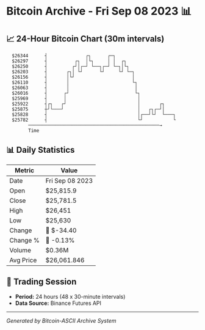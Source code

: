 # Bitcoin Archive - Fri Sep 08 2023 📊

## 📈 24-Hour Bitcoin Chart (30m intervals)

```
  $26344      ┤              ┌┐      ┌─┐                       
  $26297      ┤          ┌┐  │└┐     │ │  ┌┐                   
  $26250      ┤         ┌┘│┌─┘ └──┐┌─┘ └─┐│└┐                  
  $26203      ┤       ┌┐│ └┘      └┘     └┘ └─┐                
  $26156      ┤       │└┘                     │                
  $26110      ┤       │                       └┐               
  $26063      ┤       │                        │               
  $26016      ┤      ┌┘                        └┐              
  $25969      ┤      │                          │              
  $25922      ┤┌┐   ┌┘                          │       ┌┐     
  $25875      ┼┘└───┘                           │   ┌┐┌─┘│     
  $25828      ┤                                 │┌──┘└┘  └───┐ 
  $25782      ┤                                 └┘           └ 
        ────────────────────────────────────────────────→
        Time
```

## 📊 Daily Statistics

| Metric | Value |
|--------|-------|
| Date | Fri Sep 08 2023 |
| Open | $25,815.9 |
| Close | $25,781.5 |
| High | $26,451 |
| Low | $25,630 |
| Change | 🔴 $-34.40 |
| Change % | 🔴 -0.13% |
| Volume | $0.36M |
| Avg Price | $26,061.846 |

## 📅 Trading Session

- **Period:** 24 hours (48 x 30-minute intervals)
- **Data Source:** Binance Futures API

---
*Generated by Bitcoin-ASCII Archive System*
